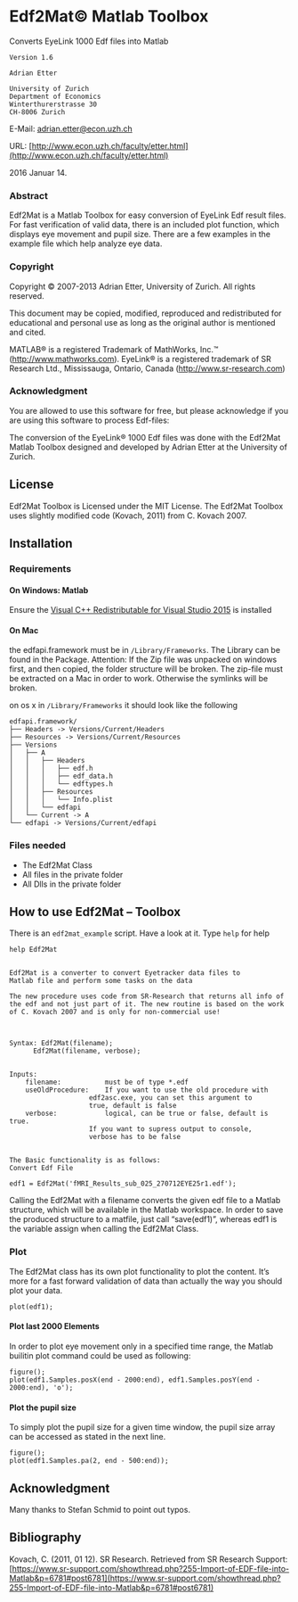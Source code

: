 # Edf2Mat© Matlab Toolbox
Converts EyeLink 1000 Edf files into Matlab

	Version 1.6

	Adrian Etter

	University of Zurich
	Department of Economics
	Winterthurerstrasse 30
	CH-8006 Zurich

E-Mail: adrian.etter@econ.uzh.ch

URL:	[http://www.econ.uzh.ch/faculty/etter.html](http://www.econ.uzh.ch/faculty/etter.html)

2016 Januar 14.

### Abstract

Edf2Mat is a Matlab Toolbox for easy conversion of EyeLink Edf result files. For fast verification of valid data, there is an included plot function, which displays eye movement and pupil size. There are a few examples in the example file which help analyze eye data.


### Copyright

Copyright © 2007-2013 Adrian Etter, University of Zurich. All rights reserved.


This document may be copied, modified, reproduced and redistributed for educational and personal use as long as the original author is mentioned and cited. 

MATLAB® is a registered Trademark of MathWorks, Inc.™ (http://www.mathworks.com).
EyeLink® is a registered trademark of SR Research Ltd., Mississauga, Ontario, Canada (http://www.sr-research.com)

### Acknowledgment


You are allowed to use this software for free, but please acknowledge if you are using this software to process Edf-files:

The conversion of the EyeLink® 1000 Edf files was done with the Edf2Mat Matlab Toolbox designed and developed by Adrian Etter at the University of Zurich.


## License


Edf2Mat Toolbox is Licensed under the MIT License.
The Edf2Mat Toolbox uses slightly modified code (Kovach, 2011) from C. Kovach 2007.


## Installation


### Requirements


#### On Windows: Matlab
Ensure the [Visual C++ Redistributable for Visual Studio 2015](https://www.microsoft.com/en-us/download/details.aspx?id=48145) is installed



#### On Mac

the edfapi.framework must be in `/Library/Frameworks`. The Library can be found in the Package. Attention: If the Zip file was unpacked on windows first, and then copied, the folder structure will be broken. The zip-file must be extracted on a Mac in order to work. Otherwise the symlinks will be broken.

on os x in `/Library/Frameworks` it should look like the following

```
edfapi.framework/
├── Headers -> Versions/Current/Headers
├── Resources -> Versions/Current/Resources
├── Versions
│   ├── A
│   │   ├── Headers
│   │   │   ├── edf.h
│   │   │   ├── edf_data.h
│   │   │   └── edftypes.h
│   │   ├── Resources
│   │   │   └── Info.plist
│   │   └── edfapi
│   └── Current -> A
└── edfapi -> Versions/Current/edfapi
```


### Files needed


- The Edf2Mat Class
- All files in the private folder
- All Dlls in the private folder

## How to use Edf2Mat – Toolbox


There is an `edf2mat_example` script. Have a look at it.
Type `help` for help

	help Edf2Mat


  	Edf2Mat is a converter to convert Eyetracker data files to
  	Matlab file and perform some tasks on the data
 
  	The new procedure uses code from SR-Research that returns all info of
  	the edf and not just part of it. The new routine is based on the work
  	of C. Kovach 2007 and is only for non-commercial use!
 
  
 
  	Syntax: Edf2Mat(filename);
          Edf2Mat(filename, verbose);
 	

 	Inputs:
    	filename:           must be of type *.edf     
    	useOldProcedure:    If you want to use the old procedure with
                        edf2asc.exe, you can set this argument to
                        true, default is false
    	verbose:            logical, can be true or false, default is true.
                        If you want to supress output to console, 
                        verbose has to be false


	The Basic functionality is as follows:
	Convert Edf File

	edf1 = Edf2Mat('fMRI_Results_sub_025_270712EYE25r1.edf');


Calling the Edf2Mat with a filename converts the given edf file to a Matlab structure, which will be available in the Matlab workspace.
In order to save the produced structure to a matfile, just call “save(edf1)”, whereas edf1 is the variable assign when calling the Edf2Mat Class.



### Plot

The Edf2Mat class has its own plot functionality to plot the content. It’s more for a fast forward validation of data than actually the way you should plot your data.


`plot(edf1);`



#### Plot last 2000 Elements

In order to plot eye movement only in a specified time range, the Matlab builitin plot command could be used as following:

```
figure();
plot(edf1.Samples.posX(end - 2000:end), edf1.Samples.posY(end - 2000:end), 'o');
```

#### Plot the pupil size

To simply plot the pupil size for a given time window, the pupil size array can be accessed as stated in the next line.

```
figure();
plot(edf1.Samples.pa(2, end - 500:end));
```

## Acknowledgment
Many thanks to Stefan Schmid to point out typos.


## Bibliography
Kovach, C. (2011, 01 12). SR Research. Retrieved from SR Research Support: [https://www.sr-support.com/showthread.php?255-Import-of-EDF-file-into-Matlab&p=6781#post6781](https://www.sr-support.com/showthread.php?255-Import-of-EDF-file-into-Matlab&p=6781#post6781)



